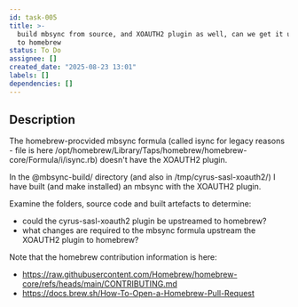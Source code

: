 ```yaml
---
id: task-005
title: >-
  build mbsync from source, and XOAUTH2 plugin as well, can we get it upstreamed
  to homebrew
status: To Do
assignee: []
created_date: "2025-08-23 13:01"
labels: []
dependencies: []
---
```


## Description

The homebrew-procvided mbsync formula (called isync for legacy reasons - file is
here /opt/homebrew/Library/Taps/homebrew/homebrew-core/Formula/i/isync.rb)
doesn't have the XOAUTH2 plugin.

In the @mbsync-build/ directory (and also in /tmp/cyrus-sasl-xoauth2/) I have
built (and make installed) an mbsync with the XOAUTH2 plugin.

Examine the folders, source code and built artefacts to determine:

- could the cyrus-sasl-xoauth2 plugin be upstreamed to homebrew?
- what changes are required to the mbsync formula upstream the XOAUTH2 plugin to
  homebrew?

Note that the homebrew contribution information is here:

- https://raw.githubusercontent.com/Homebrew/homebrew-core/refs/heads/main/CONTRIBUTING.md
- https://docs.brew.sh/How-To-Open-a-Homebrew-Pull-Request
